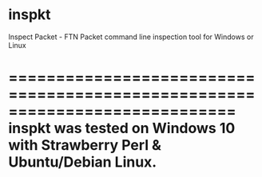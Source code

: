 # inspkt
Inspect Packet - FTN Packet command line inspection tool for Windows or Linux







============================================================================
inspkt was tested on Windows 10 with Strawberry Perl & Ubuntu/Debian Linux.
============================================================================
